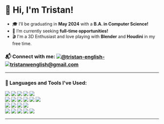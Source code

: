 # 👋 Hi, I'm Tristan!
- 🎓 I’ll be graduating in **May 2024** with a **B.A. in Computer Science!**
- 👀 I’m currently seeking **full-time opportunities!**
- 🎬 I'm a 3D Enthusiast and love playing with **Blender** and **Houdini** in my free time.

<h3> 📬 Connect with me: <a href="https://www.linkedin.com/in/tristan-english/" target="blank"><img align="center" src="https://img.shields.io/badge/linkedin%20-%230077B5.svg?&style=for-the-badge&logo=linkedin&logoColor=white" alt="@tristan-english-" /></a> <a href="mailto:tristanwenglish@gmail.com" target="_blank"> <img align="center" src="https://img.shields.io/badge/email-%230078D4.svg?&style=for-the-badge&logo=microsoft-outlook&logoColor=white" alt="tristanwenglish@gmail.com"></a>  </h3>

***

<h3> 🔭 Languages and Tools I've Used: </h3>
<p align="center">
<div>
      <img src="https://img.shields.io/badge/c++-%2300599C.svg?style=for-the-badge&logo=c%2B%2B&logoColor=white"/>
      <img src="https://img.shields.io/badge/c-%2300599C.svg?style=for-the-badge&logo=c&logoColor=white)"/>
      <img src="https://img.shields.io/badge/java-%23ED8B00.svg?style=for-the-badge&logo=openjdk&logoColor=white"/>
      <img src="https://img.shields.io/badge/scala-%23DC322F.svg?style=for-the-badge&logo=scala&logoColor=white"/>
      <img src="https://img.shields.io/badge/python-3670A0?style=for-the-badge&logo=python&logoColor=ffdd54"/>
</div>
<div>
      <img src="https://img.shields.io/badge/html5-%23E34F26.svg?style=for-the-badge&logo=html5&logoColor=white"/>
      <img src="https://img.shields.io/badge/css3-%231572B6.svg?style=for-the-badge&logo=css3&logoColor=white"/>
      <img src="https://img.shields.io/badge/javascript-%23323330.svg?style=for-the-badge&logo=javascript&logoColor=%23F7DF1E"/>
      <img src="https://img.shields.io/badge/node.js-6DA55F?style=for-the-badge&logo=node.js&logoColor=white"/>
      <img src="https://img.shields.io/badge/spring-%236DB33F.svg?style=for-the-badge&logo=spring&logoColor=white"/>
      <img src="https://img.shields.io/badge/Thymeleaf-%23005C0F.svg?style=for-the-badge&logo=Thymeleaf&logoColor=white"/>
      
</div>
<div>
      <img src="https://img.shields.io/badge/mysql-%2300f.svg?style=for-the-badge&logo=mysql&logoColor=white"/>
      <img src="https://img.shields.io/badge/postgres-%23316192.svg?style=for-the-badge&logo=postgresql&logoColor=white"/>
      <img src="https://img.shields.io/badge/MongoDB-%234ea94b.svg?style=for-the-badge&logo=mongodb&logoColor=white"/>
      <img src="https://img.shields.io/badge/cassandra-%231287B1.svg?style=for-the-badge&logo=apache-cassandra&logoColor=white"/>
</div>
<div>
      <img src="https://img.shields.io/badge/OpenGL-%23FFFFFF.svg?style=for-the-badge&logo=opengl"/>
      <img src="https://img.shields.io/badge/WebGL-990000?logo=webgl&logoColor=white&style=for-the-badge"/>
      <img src="https://img.shields.io/badge/blender-%23F5792A.svg?style=for-the-badge&logo=blender&logoColor=white"/>
      <img src="https://img.shields.io/badge/figma-%23F24E1E.svg?style=for-the-badge&logo=figma&logoColor=white"/>
      <img src="https://img.shields.io/badge/git-%23F05033.svg?style=for-the-badge&logo=git&logoColor=white"/>
</div>
</p>

***

